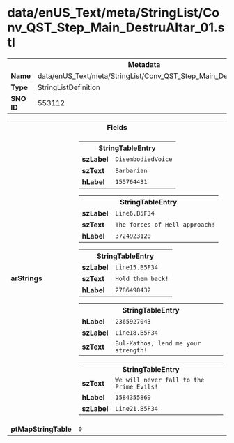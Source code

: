 <h1>data/enUS_Text/meta/StringList/Conv_QST_Step_Main_DestruAltar_01.stl</h1><table><tr><th colspan="100%">Metadata</th></tr><tr><td><b>Name</b></td><td>data/enUS_Text/meta/StringList/Conv_QST_Step_Main_DestruAltar_01.stl</td></tr><tr><td><b>Type</b></td><td>StringListDefinition</td></tr><tr><td><b>SNO ID</b></td><td>553112</td></tr></table>

<table><tr><th colspan="100%">Fields</th></tr><tr><td><b>arStrings</b></td><td><table><tr><th colspan="100%">StringTableEntry</th></tr><tr><td><b>szLabel</b></td><td><code>DisembodiedVoice</code></td></tr><tr><td><b>szText</b></td><td><code>Barbarian</code></td></tr><tr><td><b>hLabel</b></td><td><code>155764431</code></td></tr></table>


<table><tr><th colspan="100%">StringTableEntry</th></tr><tr><td><b>szLabel</b></td><td><code>Line6.B5F34</code></td></tr><tr><td><b>szText</b></td><td><code>The forces of Hell approach!</code></td></tr><tr><td><b>hLabel</b></td><td><code>3724923120</code></td></tr></table>


<table><tr><th colspan="100%">StringTableEntry</th></tr><tr><td><b>szLabel</b></td><td><code>Line15.B5F34</code></td></tr><tr><td><b>szText</b></td><td><code>Hold them back!</code></td></tr><tr><td><b>hLabel</b></td><td><code>2786490432</code></td></tr></table>


<table><tr><th colspan="100%">StringTableEntry</th></tr><tr><td><b>hLabel</b></td><td><code>2365927043</code></td></tr><tr><td><b>szLabel</b></td><td><code>Line18.B5F34</code></td></tr><tr><td><b>szText</b></td><td><code>Bul-Kathos, lend me your strength!</code></td></tr></table>


<table><tr><th colspan="100%">StringTableEntry</th></tr><tr><td><b>szText</b></td><td><code>We will never fall to the Prime Evils!</code></td></tr><tr><td><b>hLabel</b></td><td><code>1584355869</code></td></tr><tr><td><b>szLabel</b></td><td><code>Line21.B5F34</code></td></tr></table>


</td></tr><tr><td><b>ptMapStringTable</b></td><td><code>0</code></td></tr></table>

